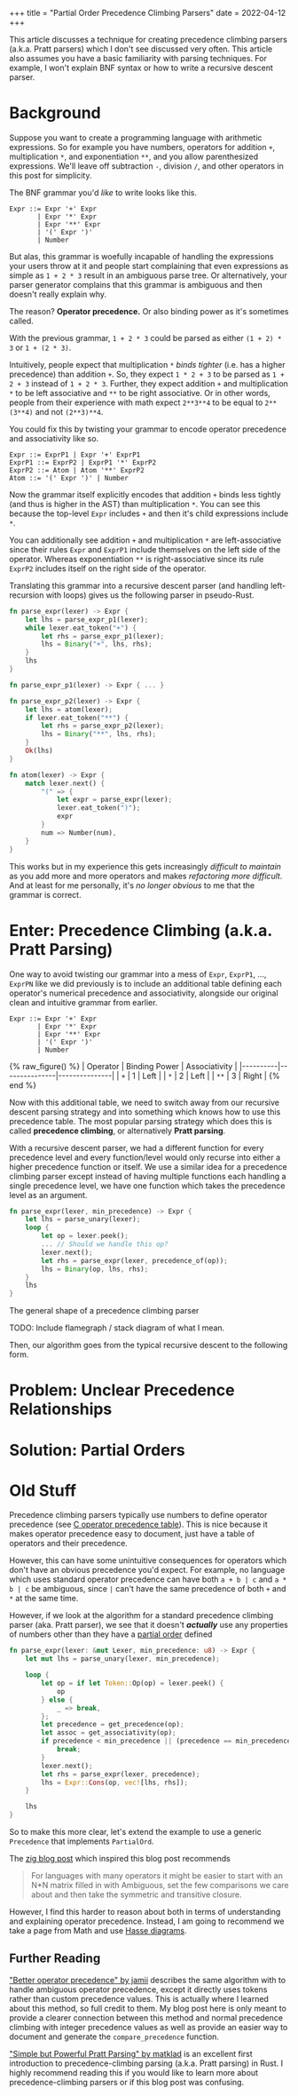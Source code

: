 +++
title = "Partial Order Precedence Climbing Parsers"
date = 2022-04-12
+++

This article discusses a technique for creating precedence climbing parsers
(a.k.a. Pratt parsers) which I don't see discussed very often. This article also
assumes you have a basic familiarity with parsing techniques. For example, I
won't explain BNF syntax or how to write a recursive descent parser.

# Background

Suppose you want to create a programming language with arithmetic expressions.
So for example you have numbers, operators for addition `+`, multiplication `*`,
and exponentiation `**`, and you allow parenthesized expressions. We'll leave
off subtraction `-`, division `/`, and other operators in this post for
simplicity.

The BNF grammar you'd *like* to write looks like this.

```bnf
Expr ::= Expr '+' Expr
       | Expr '*' Expr
       | Expr '**' Expr
       | '(' Expr ')'
       | Number
```

But alas, this grammar is woefully incapable of handling the expressions your
users throw at it and people start complaining that even expressions as simple
as `1 + 2 * 3` result in an ambiguous parse tree. Or alternatively, your parser
generator complains that this grammar is ambiguous and then doesn't really
explain why.

The reason? **Operator precedence.** Or also binding power as it's sometimes
called.

With the previous grammar, `1 + 2 * 3` could be parsed as either `(1 + 2) * 3`
or `1 + (2 * 3)`.

<!-- TODO: Maybe include a graph of the AST here -->

Intuitively, people expect that multiplication `*` *binds tighter* (i.e. has a
higher precedence) than addition `+`. So, they expect `1 * 2 + 3` to be parsed
as `1 + 2 + 3` instead of `1 + 2 * 3`. Further, they expect addition `+` and
multiplication `*` to be left associative and `**` to be right associative. Or
in other words, people from their experience with math expect `2**3**4` to be
equal to `2**(3**4)` and not `(2**3)**4`.

You could fix this by twisting your grammar to encode operator precedence and
associativity like so.

```bnf
Expr ::= ExprP1 | Expr '+' ExprP1
ExprP1 ::= ExprP2 | ExprP1 '*' ExprP2
ExprP2 ::= Atom | Atom '**' ExprP2
Atom ::= '(' Expr ')' | Number
```

Now the grammar itself explicitly encodes that addition `+` binds less tightly
(and thus is higher in the AST) than multiplication `*`. You can see this
because the top-level `Expr` includes `+` and then it's child expressions
include `*`.

You can additionally see addition `+` and multiplication `*` are
left-associative since their rules `Expr` and `ExprP1` include themselves on the
left side of the operator. Whereas exponentiation `**` is right-associative
since its rule `ExprP2` includes itself on the right side of the operator.

Translating this grammar into a recursive descent parser (and handling
left-recursion with loops) gives us the following parser in pseudo-Rust.

```rs
fn parse_expr(lexer) -> Expr {
    let lhs = parse_expr_p1(lexer);
    while lexer.eat_token("+") {
        let rhs = parse_expr_p1(lexer);
        lhs = Binary("+", lhs, rhs);
    }
    lhs
}

fn parse_expr_p1(lexer) -> Expr { ... }

fn parse_expr_p2(lexer) -> Expr {
    let lhs = atom(lexer);
    if lexer.eat_token("**") {
        let rhs = parse_expr_p2(lexer);
        lhs = Binary("**", lhs, rhs);
    }
    Ok(lhs)
}

fn atom(lexer) -> Expr {
    match lexer.next() {
        "(" => {
            let expr = parse_expr(lexer);
            lexer.eat_token(")");
            expr
        }
        num => Number(num),
    }
}
```

This works but in my experience this gets increasingly *difficult to maintain*
as you add more and more operators and makes *refactoring more difficult*. And
at least for me personally, it's *no longer obvious* to me that the grammar is
correct.

# Enter: Precedence Climbing (a.k.a. Pratt Parsing)

One way to avoid twisting our grammar into a mess of `Expr`, `ExprP1`, ...,
`ExprPN` like we did previously is to include an additional table defining each
operator's numerical precedence and associativity, alongside our original clean
and intuitive grammar from earlier.

```bnf
Expr ::= Expr '+' Expr
       | Expr '*' Expr
       | Expr '**' Expr
       | '(' Expr ')'
       | Number
```

{% raw_figure() %}
| Operator | Binding Power | Associativity |
|----------|---------------|---------------|
| `+`      | 1             | Left          |
| `*`      | 2             | Left          |
| `**`     | 3             | Right         |
{% end %}

Now with this additional table, we need to switch away from our recursive
descent parsing strategy and into something which knows how to use this
precedence table. The most popular parsing strategy which does this is called
**precedence climbing**, or alternatively **Pratt parsing**.

With a recursive descent parser, we had a different function for every
precedence level and every function/level would only recurse into either a
higher precedence function or itself. We use a similar idea for a precedence
climbing parser except instead of having multiple functions each handling a
single precedence level, we have one function which takes the precedence level
as an argument.

```rs
fn parse_expr(lexer, min_precedence) -> Expr {
    let lhs = parse_unary(lexer);
    loop {
        let op = lexer.peek();
        ... // Should we handle this op?
        lexer.next();
        let rhs = parse_expr(lexer, precedence_of(op));
        lhs = Binary(op, lhs, rhs);
    }
    lhs
}
```

The general shape of a precedence climbing parser

TODO: Include flamegraph / stack diagram of what I mean.

Then, our algorithm goes from the typical recursive descent to the following
form.

# Problem: Unclear Precedence Relationships

# Solution: Partial Orders

# Old Stuff

Precedence climbing parsers typically use numbers to define operator precedence
(see [C operator precedence
table](https://en.cppreference.com/w/c/language/operator_precedence)). This is
nice because it makes operator precedence easy to document, just have a table of
operators and their precedence.

However, this can have some unintuitive consequences for operators which don't
have an obvious precedence you'd expect. For example, no language which uses
standard operator precedence can have both `a + b | c` and `a * b | c` be
ambiguous, since `|` can't have the same precedence of both `+` and `*` at the
same time.

However, if we look at the algorithm for a standard precedence climbing parser
(aka. Pratt parser), we see that it doesn't ***actually*** use any properties of
numbers other than they have a [partial
order](https://mathworld.wolfram.com/PartialOrder.html) defined

```rs
fn parse_expr(lexer: &mut Lexer, min_precedence: u8) -> Expr {
    let mut lhs = parse_unary(lexer, min_precedence);

    loop {
        let op = if let Token::Op(op) = lexer.peek() {
            op
        } else {
            _ => break,
        };
        let precedence = get_precedence(op);
        let assoc = get_associativity(op);
        if precedence < min_precedence || (precedence == min_precedence && assoc == Assoc::Left) {
            break;
        }
        lexer.next();
        let rhs = parse_expr(lexer, precedence);
        lhs = Expr::Cons(op, vec![lhs, rhs]);
    }

    lhs
}
```

So to make this more clear, let's extend the example to use a generic
`Precedence` that implements `PartialOrd`.

The [zig blog post][zig-link] which inspired this blog post recommends
> For languages with many operators it might be easier to start with an N*N
> matrix filled in with Ambiguous, set the few comparisons we care about and
> then take the symmetric and transitive closure.

However, I find this harder to reason about both in terms of understanding and
explaining operator precedence. Instead, I am going to recommend we take a page
from Math and use [Hasse diagrams][hasse].

## Further Reading

["Better operator precedence" by jamii][zig-link] describes the same algorithm with to
handle ambiguous operator precedence, except it directly uses tokens rather than
custom precedence values. This is actually where I learned about this method, so
full credit to them. My blog post here is only meant to provide a clearer
connection between this method and normal precedence climbing with integer
precedence values as well as provide an easier way to document and generate the
`compare_precedence` function.

["Simple but Powerful Pratt Parsing" by matklad][rust-link] is an excellent
first introduction to precedence-climbing parsing (a.k.a. Pratt parsing) in
Rust. I highly recommend reading this if you would like to learn more about
precedence-climbing parsers or if this blog post was confusing.

[hasse]: https://en.wikipedia.org/wiki/Hasse_diagram
[zig-link]: https://www.scattered-thoughts.net/writing/better-operator-precedence/
[rust-link]: https://matklad.github.io/2020/04/13/simple-but-powerful-pratt-parsing.html
